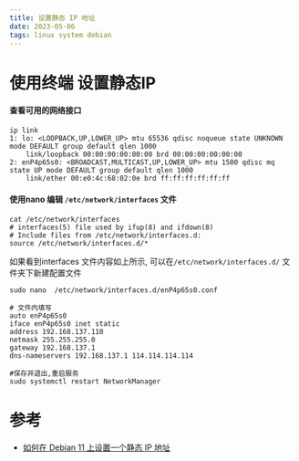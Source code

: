 ```yaml
---
title: 设置静态 IP 地址
date: 2023-05-06  
tags: linux system debian
---
```


# 使用终端 设置静态IP

#### 查看可用的网络接口

```shell
ip link
1: lo: <LOOPBACK,UP,LOWER_UP> mtu 65536 qdisc noqueue state UNKNOWN mode DEFAULT group default qlen 1000
    link/loopback 00:00:00:00:00:00 brd 00:00:00:00:00:00
2: enP4p65s0: <BROADCAST,MULTICAST,UP,LOWER_UP> mtu 1500 qdisc mq state UP mode DEFAULT group default qlen 1000
    link/ether 00:e0:4c:68:02:0e brd ff:ff:ff:ff:ff:ff
```

#### 使用nano 编辑 `/etc/network/interfaces` 文件

```shell
cat /etc/network/interfaces
# interfaces(5) file used by ifup(8) and ifdown(8)
# Include files from /etc/network/interfaces.d:
source /etc/network/interfaces.d/*
```

如果看到interfaces 文件内容如上所示, 可以在`/etc/network/interfaces.d/` 文件夹下新建配置文件
```
sudo nano  /etc/network/interfaces.d/enP4p65s0.conf

# 文件内填写
auto enP4p65s0
iface enP4p65s0 inet static
address 192.168.137.110
netmask 255.255.255.0
gateway 192.168.137.1
dns-nameservers 192.168.137.1 114.114.114.114

#保存并退出,重启服务
sudo systemctl restart NetworkManager
```

# 参考

- [如何在 Debian 11 上设置一个静态 IP 地址](https://juejin.cn/post/7124495623914520589)